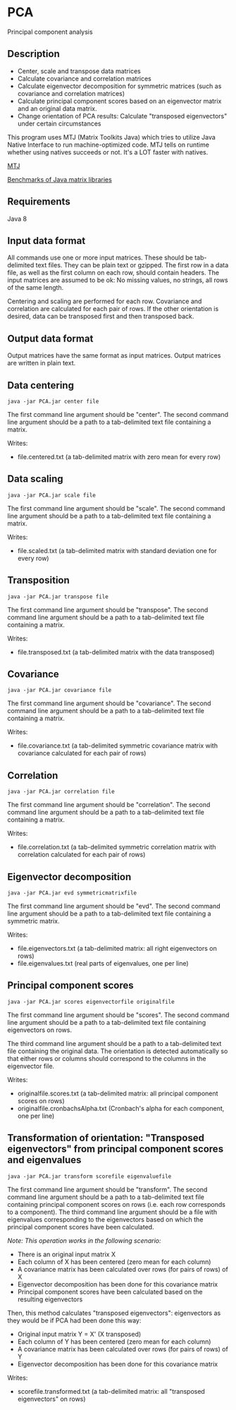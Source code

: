 # PCA
Principal component analysis

## Description

* Center, scale and transpose data matrices
* Calculate covariance and correlation matrices
* Calculate eigenvector decomposition for symmetric matrices (such as covariance and correlation matrices)
* Calculate principal component scores based on an eigenvector matrix and an original data matrix.
* Change orientation of PCA results: Calculate "transposed eigenvectors" under certain circumstances

This program uses MTJ (Matrix Toolkits Java) which tries to utilize Java Native Interface to run machine-optimized code. MTJ tells on runtime whether using natives succeeds or not. It's a LOT faster with natives.

[MTJ](https://github.com/fommil/matrix-toolkits-java/)

[Benchmarks of Java matrix libraries](http://lessthanoptimal.github.io/Java-Matrix-Benchmark/runtime/2013_10_Corei7v2600/)

## Requirements

Java 8

## Input data format

All commands use one or more input matrices. These should be tab-delimited text files. They can be plain text or gzipped. The first row in a data file, as well as the first column on each row, should contain headers. The input matrices are assumed to be ok: No missing values, no strings, all rows of the same length.

Centering and scaling are performed for each row. Covariance and correlation are calculated for each pair of rows. If the other orientation is desired, data can be transposed first and then transposed back.

## Output data format

Output matrices have the same format as input matrices. Output matrices are written in plain text.

## Data centering

```
java -jar PCA.jar center file
```

The first command line argument should be "center". The second command line argument should be a path to a tab-delimited text file containing a matrix.

Writes:

* file.centered.txt (a tab-delimited matrix with zero mean for every row)

## Data scaling

```
java -jar PCA.jar scale file
```

The first command line argument should be "scale". The second command line argument should be a path to a tab-delimited text file containing a matrix.

Writes:

* file.scaled.txt (a tab-delimited matrix with standard deviation one for every row)

## Transposition

```
java -jar PCA.jar transpose file
```

The first command line argument should be "transpose". The second command line argument should be a path to a tab-delimited text file containing a matrix.

Writes:

* file.transposed.txt (a tab-delimited matrix with the data transposed)

## Covariance

```
java -jar PCA.jar covariance file
```

The first command line argument should be "covariance". The second command line argument should be a path to a tab-delimited text file containing a matrix.

Writes:

* file.covariance.txt (a tab-delimited symmetric covariance matrix with covariance calculated for each pair of rows)

## Correlation

```
java -jar PCA.jar correlation file
```

The first command line argument should be "correlation". The second command line argument should be a path to a tab-delimited text file containing a matrix.

Writes:

* file.correlation.txt (a tab-delimited symmetric correlation matrix with correlation calculated for each pair of rows)

## Eigenvector decomposition

```
java -jar PCA.jar evd symmetricmatrixfile
```

The first command line argument should be "evd". The second command line argument should be a path to a tab-delimited text file containing a symmetric matrix.

Writes:

* file.eigenvectors.txt (a tab-delimited matrix: all right eigenvectors on rows)
* file.eigenvalues.txt (real parts of eigenvalues, one per line)

## Principal component scores

```
java -jar PCA.jar scores eigenvectorfile originalfile
```

The first command line argument should be "scores". The second command line argument should be a path to a tab-delimited text file containing eigenvectors on rows.

The third command line argument should be a path to a tab-delimited text file containing the original data. The orientation is detected automatically so that either rows or columns should correspond to the columns in the eigenvector file.

Writes:

* originalfile.scores.txt (a tab-delimited matrix: all principal component scores on rows)
* originalfile.cronbachsAlpha.txt (Cronbach's alpha for each component, one per line)

## Transformation of orientation: "Transposed eigenvectors" from principal component scores and eigenvalues

```
java -jar PCA.jar transform scorefile eigenvaluefile
```

The first command line argument should be "transform". The second command line argument should be a path to a tab-delimited text file containing principal component scores on rows (i.e. each row corresponds to a component). The third command line argument should be a file with eigenvalues corresponding to the eigenvectors based on which the principal component scores have been calculated.

*Note: This operation works in the following scenario:*

* There is an original input matrix X
* Each column of X has been centered (zero mean for each column)
* A covariance matrix has been calculated over rows (for pairs of rows) of X
* Eigenvector decomposition has been done for this covariance matrix
* Principal component scores have been calculated based on the resulting eigenvectors

Then, this method calculates "transposed eigenvectors": eigenvectors as they would be if PCA had been done this way:

* Original input matrix Y = X' (X transposed)
* Each column of Y has been centered (zero mean for each column)
* A covariance matrix has been calculated over rows (for pairs of rows) of Y
* Eigenvector decomposition has been done for this covariance matrix

Writes:

* scorefile.transformed.txt (a tab-delimited matrix: all "transposed eigenvectors" on rows)
